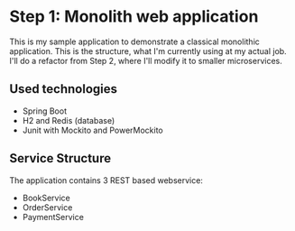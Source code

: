 # Step 1: Monolith web application
This is my sample application to demonstrate a classical monolithic application. This is the structure, what I'm currently using at my actual job. I'll do a refactor from Step 2, where I'll modify it to smaller microservices.

## Used technologies
- Spring Boot
- H2 and Redis (database)
- Junit with Mockito and PowerMockito

## Service Structure

The application contains 3 REST based webservice:

- BookService
- OrderService
- PaymentService